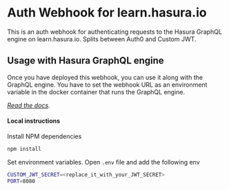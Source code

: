 # Auth Webhook for learn.hasura.io

This is an auth webhook for authenticating requests to the Hasura GraphQL engine on learn.hasura.io. Splits between Auth0 and Custom JWT.

## Usage with Hasura GraphQL engine

Once you have deployed this webhook, you can use it along with the GraphQL engine. You have to set the webhook URL as an environment variable in the docker container that runs the GraphQL engine.

*[Read the docs](https://docs.hasura.io/1.0/graphql/manual/auth/authentication/webhook.html).*

#### Local instructions

Install NPM dependencies

```bash
npm install
```

Set environment variables. Open `.env` file and add the following env

```bash
CUSTOM_JWT_SECRET=<replace_it_with_your_JWT_SECRET>
PORT=8080
```
